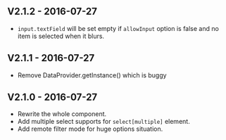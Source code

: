 
## V2.1.2 - 2016-07-27

* `input.textField` will be set empty if `allowInput` option is false and no item is selected when it blurs.

## V2.1.1 - 2016-07-27

* Remove DataProvider.getInstance() which is buggy

## V2.1.0 - 2016-07-27

* Rewrite the whole component.
* Add multiple select supports for `select[multiple]` element.
* Add remote filter mode for huge options situation.
